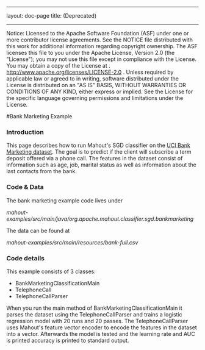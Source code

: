 <!--
 Licensed to the Apache Software Foundation (ASF) under one or more
 contributor license agreements.  See the NOTICE file distributed with
 this work for additional information regarding copyright ownership.
 The ASF licenses this file to You under the Apache License, Version 2.0
 (the "License"); you may not use this file except in compliance with
 the License.  You may obtain a copy of the License at

     http://www.apache.org/licenses/LICENSE-2.0

 Unless required by applicable law or agreed to in writing, software
 distributed under the License is distributed on an "AS IS" BASIS,
 WITHOUT WARRANTIES OR CONDITIONS OF ANY KIND, either express or implied.
 See the License for the specific language governing permissions and
 limitations under the License.
-->
---
layout: doc-page
title: (Deprecated) 

    
---

Notice:    Licensed to the Apache Software Foundation (ASF) under one
           or more contributor license agreements.  See the NOTICE file
           distributed with this work for additional information
           regarding copyright ownership.  The ASF licenses this file
           to you under the Apache License, Version 2.0 (the
           "License"); you may not use this file except in compliance
           with the License.  You may obtain a copy of the License at
           .
             http://www.apache.org/licenses/LICENSE-2.0
           .
           Unless required by applicable law or agreed to in writing,
           software distributed under the License is distributed on an
           "AS IS" BASIS, WITHOUT WARRANTIES OR CONDITIONS OF ANY
           KIND, either express or implied.  See the License for the
           specific language governing permissions and limitations
           under the License.

#Bank Marketing Example

### Introduction

This page describes how to run Mahout's SGD classifier on the [UCI Bank Marketing dataset](http://mlr.cs.umass.edu/ml/datasets/Bank+Marketing).
The goal is to predict if the client will subscribe a term deposit offered via a phone call. The features in the dataset consist
of information such as age, job, marital status as well as information about the last contacts from the bank.

### Code & Data

The bank marketing example code lives under 

*mahout-examples/src/main/java/org.apache.mahout.classifier.sgd.bankmarketing*

The data can be found at 

*mahout-examples/src/main/resources/bank-full.csv*

### Code details

This example consists of 3 classes:

  - BankMarketingClassificationMain
  - TelephoneCall
  - TelephoneCallParser

When you run the main method of BankMarketingClassificationMain it parses the dataset using the TelephoneCallParser and trains
a logistic regression model with 20 runs and 20 passes. The TelephoneCallParser uses Mahout's feature vector encoder
to encode the features in the dataset into a vector. Afterwards the model is tested and the learning rate and AUC is printed accuracy is printed to standard output.